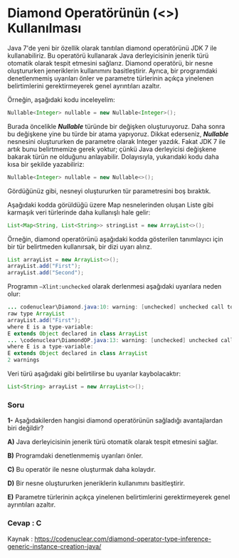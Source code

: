 # Diamond Operatörünün (<>) Kullanılması

Java 7'de yeni bir özellik olarak tanıtılan diamond operatörünü JDK 7 ile kullanabiliriz. Bu operatörü kullanarak Java derleyicisinin jenerik türü otomatik olarak tespit etmesini sağlarız. Diamond operatörü, bir nesne oluştururken jeneriklerin kullanımını basitleştirir. Ayrıca, bir programdaki denetlenmemiş uyarıları önler ve parametre türlerinin açıkça yinelenen belirtimlerini gerektirmeyerek genel ayrıntıları azaltır.

Örneğin, aşağıdaki kodu inceleyelim:

```java
Nullable<Integer> nullable = new Nullable<Integer>();
```

Burada öncelikle **_Nullable<Integer>_** türünde bir değişken oluşturuyoruz. Daha sonra bu değişkene yine bu türde bir atama yapıyoruz. Dikkat ederseniz, **_Nullable_** nesnesini oluştururken de parametre olarak Integer yazdık. Fakat JDK 7 ile artık bunu belirtmemize gerek yoktur; çünkü Java derleyicisi değişkene bakarak türün ne olduğunu anlayabilir. Dolayısıyla, yukarıdaki kodu daha kısa bir şekilde yazabiliriz:

```java
Nullable<Integer> nullable = new Nullable<>();
```

Gördüğünüz gibi, nesneyi oluştururken tür parametresini boş bıraktık.

Aşağıdaki kodda görüldüğü üzere Map nesnelerinden oluşan Liste gibi karmaşık veri türlerinde daha kullanışlı hale gelir:

```java
List<Map<String, List<String>> stringList = new ArrayList<>();
```

Örneğin, diamond operatörünü aşağıdaki kodda gösterilen tanımlayıcı için bir tür belirtmeden kullanırsak, bir dizi uyarı alırız.

```java
List arrayList = new ArrayList<>();
arrayList.add("First");
arrayList.add("Second");
```

Programın ```–Xlint:unchecked``` olarak derlenmesi aşağıdaki uyarılara neden olur:

```java
... codenuclear\Diamond.java:10: warning: [unchecked] unchecked call to add(E) as a member of the
raw type ArrayList
arrayList.add("First");
where E is a type-variable:
E extends Object declared in class ArrayList
... \codenuclear\DiamondOP.java:13: warning: [unchecked] unchecked call to add(E) as a member of the raw type ArrayList arrayList.add("Second");
where E is a type-variable:
E extends Object declared in class ArrayList
2 warnings
```
Veri türü aşağıdaki gibi belirtilirse bu uyarılar kaybolacaktır:

```java
List<String> arrayList = new ArrayList<>();
```
### Soru

**1-** Aşağıdakilerden hangisi diamond operatörünün sağladığı avantajlardan biri değildir?

**A)** Java derleyicisinin jenerik türü otomatik olarak tespit etmesini sağlar.

**B)** Programdaki denetlenmemiş uyarıları önler.

**C)** Bu operatör ile nesne oluşturmak daha kolaydır.

**D)** Bir nesne oluştururken jeneriklerin kullanımını basitleştirir.

**E)** Parametre türlerinin açıkça yinelenen belirtimlerini gerektirmeyerek genel ayrıntıları azaltır.

### Cevap : C

Kaynak : https://codenuclear.com/diamond-operator-type-inference-generic-instance-creation-java/
